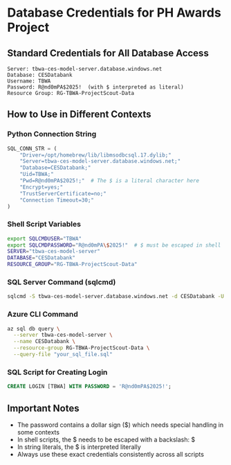 # Database Credentials for PH Awards Project

## Standard Credentials for All Database Access

```
Server: tbwa-ces-model-server.database.windows.net
Database: CESDatabank
Username: TBWA
Password: R@nd0mPA$2025!  (with $ interpreted as literal)
Resource Group: RG-TBWA-ProjectScout-Data
```

## How to Use in Different Contexts

### Python Connection String

```python
SQL_CONN_STR = (
    "Driver=/opt/homebrew/lib/libmsodbcsql.17.dylib;"
    "Server=tbwa-ces-model-server.database.windows.net;"
    "Database=CESDatabank;"
    "Uid=TBWA;"
    "Pwd=R@nd0mPA$2025!;"  # The $ is a literal character here
    "Encrypt=yes;"
    "TrustServerCertificate=no;"
    "Connection Timeout=30;"
)
```

### Shell Script Variables

```bash
export SQLCMDUSER="TBWA"
export SQLCMDPASSWORD="R@nd0mPA\$2025!"  # $ must be escaped in shell
SERVER="tbwa-ces-model-server"
DATABASE="CESDatabank"
RESOURCE_GROUP="RG-TBWA-ProjectScout-Data"
```

### SQL Server Command (sqlcmd)

```bash
sqlcmd -S tbwa-ces-model-server.database.windows.net -d CESDatabank -U TBWA -P "R@nd0mPA$2025!"
```

### Azure CLI Command

```bash
az sql db query \
  --server tbwa-ces-model-server \
  --name CESDatabank \
  --resource-group RG-TBWA-ProjectScout-Data \
  --query-file "your_sql_file.sql"
```

### SQL Script for Creating Login

```sql
CREATE LOGIN [TBWA] WITH PASSWORD = 'R@nd0mPA$2025!';
```

## Important Notes

- The password contains a dollar sign ($) which needs special handling in some contexts
- In shell scripts, the $ needs to be escaped with a backslash: \$
- In string literals, the $ is interpreted literally
- Always use these exact credentials consistently across all scripts
